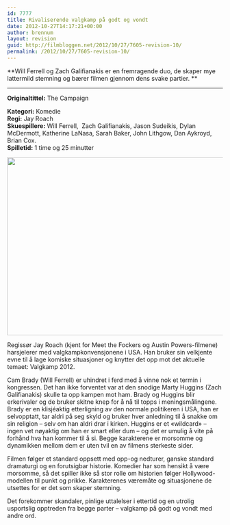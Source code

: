 ```yaml
---
id: 7777
title: Rivaliserende valgkamp på godt og vondt
date: 2012-10-27T14:17:21+00:00
author: brennum
layout: revision
guid: http://filmbloggen.net/2012/10/27/7605-revision-10/
permalink: /2012/10/27/7605-revision-10/
---
```

**Will Ferrell og Zach Galifianakis er en fremragende duo, de skaper mye lattermild stemning og bærer filmen gjennom dens svake partier. **  
****

**<!--more-->Originaltittel:** The Campaign

  
**Kategori:** Komedie  
**Regi:** Jay Roach  
**Skuespillere:** Will Ferrell,  Zach Galifianakis, Jason Sudeikis, Dylan McDermott, Katherine LaNasa, Sarah Baker, John Lithgow, Dan Aykroyd, Brian Cox.  
**Spilletid:** 1 time og 25 minutter

<a href="http://filmbloggen.net/?attachment_id=7635" rel="attachment wp-att-7635"><img class="alignnone size-large wp-image-7635" src="http://filmbloggen.net/wp-content/uploads//2012/10/Film-Review-The-Campaign.JP_-620x416.jpg" alt="" width="620" height="416" /></a>

Regissør Jay Roach (kjent for Meet the Fockers og Austin Powers-filmene) harsjelerer med valgkampkonvensjonene i USA. Han bruker sin velkjente evne til å lage komiske situasjoner og knytter det opp mot det aktuelle temaet: Valgkamp 2012.

Cam Brady (Will Ferrell) er uhindret i ferd med å vinne nok et termin i kongressen. Det han ikke forventet var at den snodige Marty Huggins (Zach Galifianakis) skulle ta opp kampen mot ham. Brady og Huggins blir erkerivaler og de bruker skitne knep for å nå til topps i meningsmålingene. Brady er en klisjéaktig etterligning av den normale politikeren i USA, han er selvopptatt, tar aldri på seg skyld og bruker hver anledning til å snakke om sin religion &#8211; selv om han aldri drar i kirken. Huggins er et &laquo;wildcard&raquo; &#8211; ingen vet nøyaktig om han er smart eller dum &#8211; og det er umulig å vite på forhånd hva han kommer til å si. Begge karakterene er morsomme og dynamikken mellom dem er uten tvil en av filmens sterkeste sider.

Filmen følger et standard oppsett med opp-og nedturer, ganske standard dramaturgi og en forutsigbar historie. Komedier har som hensikt å være morsomme, så det spiller ikke så stor rolle om historien følger Hollywood-modellen til punkt og prikke. Karakterenes væremåte og situasjonene de utsettes for er det som skaper stemning.

Det forekommer skandaler, pinlige uttalelser i ettertid og en utrolig usportslig opptreden fra begge parter &#8211; valgkamp på godt og vondt med andre ord.